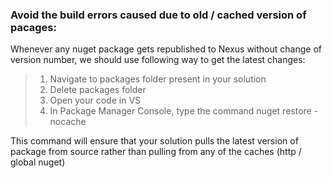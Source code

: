### Avoid the build errors caused due to old / cached version of pacages:
Whenever any nuget package gets republished to Nexus without change of version number, we should use following way to get the latest changes:

> 1. Navigate to packages folder present in your solution    
> 2. Delete packages folder    
> 3. Open your code in VS    
> 4. In Package Manager Console, type the command nuget restore -nocache    

This command will ensure that your solution  pulls the latest version of package from source rather than pulling from any of the caches (http / global nuget)
